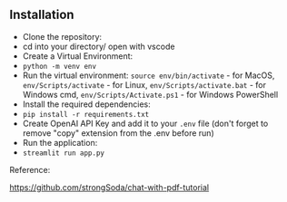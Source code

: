 ## Installation

- Clone the repository:
- cd into your directory/ open with vscode
- Create a Virtual Environment:
- `python -m venv env`
- Run the virtual environment: `source env/bin/activate` - for MacOS, `env/Scripts/activate` - for Linux, `env/Scripts/activate.bat` - for Windows cmd, `env/Scripts/Activate.ps1` - for Windows PowerShell
- Install the required dependencies:
- `pip install -r requirements.txt`
- Create OpenAI API Key and add it to your `.env` file (don't forget to remove "copy" extension from the .env before run)
- Run the application:
- `streamlit run app.py`

Reference: 

https://github.com/strongSoda/chat-with-pdf-tutorial
